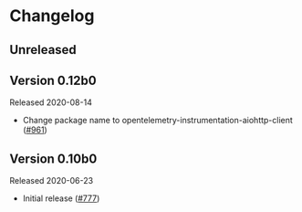 # Changelog

## Unreleased

## Version 0.12b0

Released 2020-08-14

- Change package name to opentelemetry-instrumentation-aiohttp-client
  ([#961](https://github.com/open-telemetry/opentelemetry-python/pull/961))
  
## Version 0.10b0

Released 2020-06-23

- Initial release ([#777](https://github.com/open-telemetry/opentelemetry-python/pull/777))
